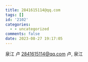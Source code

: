 ```yaml
---
title: 2841615114@qq.com
tags: []
id: '2102'
categories:
  - - uncategorized
comments: false
date: 2023-08-27 19:17:05
---
```


泉江 卢 2841615114@qq.com 卢, 泉江